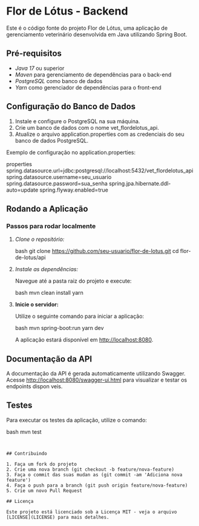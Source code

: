 # Flor de Lótus - Backend

Este é o código fonte do projeto Flor de Lótus, uma aplicação de gerenciamento veterinário desenvolvida em Java utilizando Spring Boot.

## Pré-requisitos

- *Java 17* ou superior
- *Maven* para gerenciamento de dependências para o back-end
- *PostgreSQL* como banco de dados
- *Yarn* como gerenciador de dependências para o front-end

## Configuração do Banco de Dados

1. Instale e configure o PostgreSQL na sua máquina.
2. Crie um banco de dados com o nome vet_flordelotus_api.
3. Atualize o arquivo application.properties com as credenciais do seu banco de dados PostgreSQL.

Exemplo de configuração no application.properties:

properties
spring.datasource.url=jdbc:postgresql://localhost:5432/vet_flordelotus_api
spring.datasource.username=seu_usuario
spring.datasource.password=sua_senha
spring.jpa.hibernate.ddl-auto=update
spring.flyway.enabled=true



## Rodando a Aplicação

### Passos para rodar localmente

1. *Clone o repositório:*

   bash
git clone https://github.com/seu-usuario/flor-de-lotus.git
cd flor-de-lotus/api



2. *Instale as dependências:*

   Navegue até a pasta raiz do projeto e execute:

   bash
mvn clean install 
yarn 




3. **Inicie o servidor:**

   Utilize o seguinte comando para iniciar a aplicação:

   bash
mvn spring-boot:run
yarn dev 



   A aplicação estará disponível em [http://localhost:8080](http://localhost:8080).

## Documentação da API

A documentação da API é gerada automaticamente utilizando Swagger. Acesse [http://localhost:8080/swagger-ui.html](http://localhost:8080/swagger-ui.html) para visualizar e testar os endpoints dispon veis.

## Testes

Para executar os testes da aplicação, utilize o comando:

bash
mvn test
```


## Contribuindo

1. Faça um fork do projeto
2. Crie uma nova branch (git checkout -b feature/nova-feature)
3. Faça o commit das suas mudan as (git commit -am 'Adiciona nova feature')
4. Faça o push para a branch (git push origin feature/nova-feature)
5. Crie um novo Pull Request

## Licença

Este projeto está licenciado sob a Licença MIT - veja o arquivo [LICENSE](LICENSE) para mais detalhes.
